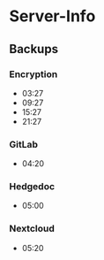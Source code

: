 # Server-Info

## Backups

### Encryption

- 03:27
- 09:27
- 15:27
- 21:27

### GitLab

- 04:20

### Hedgedoc

- 05:00

### Nextcloud

- 05:20
